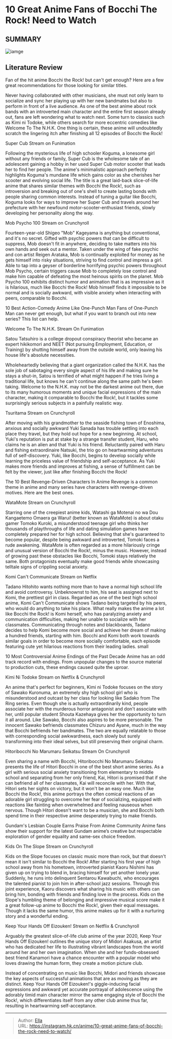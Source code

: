 # 10 Great Anime Fans of Bocchi The Rock! Need to Watch


## SUMMARY 

![iamge](https://static1.srcdn.com/wordpress/wp-content/uploads/2022/12/bocchi-the-rock.jpeg)

## Literature Review

Fan of the hit anime Bocchi the Rock! but can&#39;t get enough? Here are a few great recommendations for those looking for similar titles.





Never having collaborated with other musicians, she must not only learn to socialize and sync her playing up with her new bandmates but also to perform in front of a live audience. As one of the best anime about rock bands with an introverted main character and the entire first season already out, fans are left wondering what to watch next. Some turn to classics such as Kimi ni Todoke, while others search for more eccentric comedies like Welcome To The N.H.K. One thing is certain, these anime will undoubtedly scratch the lingering itch after finishing all 12 episodes of Bocchi the Rock!









 








 Super Cub 
Stream on Funimation
        

Following the mysterious life of high schooler Koguma, a lonesome girl without any friends or family, Super Cub is the wholesome tale of an adolescent gaining a hobby in her used Super Cub motor scooter that leads her to find her people. The anime&#39;s minimalistic approach perfectly highlights Koguma&#39;s mundane life which gains color as she cherishes her scooter and evolving social life.
The title is a great laid-back slice-of-life anime that shares similar themes with Bocchi the Rock!, such as introversion and breaking out of one&#39;s shell to create lasting bonds with people sharing common interests. Instead of tuning a guitar like Bocchi, Koguma looks for ways to improve her Super Cub and travels around her prefecture with her newfound motor-scooter-enthusiast friends, slowly developing her personality along the way.





 Mob Psycho 100 
Stream on Crunchyroll
        

Fourteen-year-old Shigeo &#34;Mob&#34; Kageyama is anything but conventional, and it&#39;s no secret. Gifted with psychic powers that can be difficult to suppress, Mob doesn&#39;t fit in anywhere, deciding to take matters into his own hands and seek out a mentor. Taken under the wing of fake psychic and con artist Reigen Arataka, Mob is continually exploited for money as he gets himself into risky situations, striving to find control and impress a girl.
Able to tap into a geyser of borderline horrifying psychic powers throughout Mob Psycho, certain triggers cause Mob to completely lose control and make him capable of defeating the most heinous spirits on the planet. Mob Psycho 100 exhibits distinct humor and animation that is as impressive as it is hilarious, much like Bocchi the Rock! Mob himself finds it impossible to be normal and is socially awkward, with visible anxiety when interacting with peers, comparable to Bocchi.
            
 
 10 Best Action-Comedy Anime Like One-Punch Man 
Fans of One-Punch Man can never get enough, but what if you want to branch out into new series? This list can help.








 Welcome To The N.H.K. 
Stream On Funimation
        

Satou Tatsuhiro is a college dropout conspiracy theorist who became an expert hikikomori and NEET (Not pursuing Employment, Education, or Training) by shutting himself away from the outside world, only leaving his house life&#39;s absolute necessities.


Wholeheartedly believing that a giant organization called the N.H.K. has the sole job of sabotaging every single aspect of his life and making sure he stays a shut-in, Satou is terrified of what might happen if he tries living a traditional life, but knows he can&#39;t continue along the same path he&#39;s been taking. Welcome to the N.H.K. may not be the darkest anime out there, due to its many humorous moments and unique facial expressions of the main character, making it comparable to Bocchi the Rock!, but it tackles some surprisingly serious subjects in a painfully realistic way.





 Tsuritama 
Stream on Crunchyroll
        

After moving with his grandmother to the seaside fishing town of Enoshima, anxious and socially awkward Yuki Sanada has trouble settling into each place they travel, but they hold out hope for a new beginning. At school, Yuki&#39;s reputation is put at stake by a strange transfer student, Haru, who claims he is an alien and that Yuki is his friend.
Reluctantly paired with Haru and fishing extraordinaire Natsuki, the trio go on heartwarming adventures full of self-discovery. Yuki, like Bocchi, begins to develop socially while learning the priceless value of friendship and self-acceptance. As Yuki makes more friends and improves at fishing, a sense of fulfillment can be felt by the viewer, just like after finishing Bocchi the Rock!
            
 
 The 10 Best Revenge-Driven Characters In Anime 
Revenge is a common theme in anime and many series have characters with revenge-driven motives. Here are the best ones.








 WataMote 
Stream on Crunchyroll
        

Starring one of the creepiest anime kids, Watashi ga Motenai no wa Dou Kangaetemo Omaera ga Warui! (better known as WataMote) is about otaku gamer Tomoko Kuroki, a misunderstood teenage girl who thinks her thousands of playthroughs of life and dating simulation games have completely prepared her for high school. Believing that she&#39;s guaranteed to become popular, despite being awkward and introverted, Tomoki faces a rude awakening.
WataMote is often regarded as a more hilariously cringe and unusual version of Bocchi the Rock!, minus the music. However, instead of growing past these obstacles like Bocchi, Tomoki stays relatively the same. Both protagonists eventually make good friends while showcasing telltale signs of crippling social anxiety.





 Komi Can&#39;t Communicate 
Stream on Netflix
        

Tadano Hitohito wants nothing more than to have a normal high school life and avoid controversy. Unbeknownst to him, his seat is assigned next to Komi, the prettiest girl in class. Regarded as one of the best high school anime, Komi Can&#39;t Communicate shows Tadano being targeted by his peers, who would do anything to take his place.
What really makes the anime a lot like Bocchi the Rock! is Komi herself, who has paralyzing anxiety and communication difficulties, making her unable to socialize with her classmates. Communicating through notes and blackboards, Tadano decides to help Komi become more social and achieve her dream of making a hundred friends, starting with him. Bocchi and Komi both work towards similar goals in order to become more socially comfortable, each episode featuring cute yet hilarious reactions from their leading ladies.
small
 
10 Most Controversial Anime Endings of the Past Decade
Anime has an odd track record with endings. From unpopular changes to the source material to production cuts, these endings caused quite the uproar.






 Kimi Ni Todoke 
Stream on Netflix &amp; Crunchyroll
        

An anime that&#39;s perfect for beginners, Kimi ni Todoke focuses on the story of Sawako Kuronuma, an extremely shy high school girl who is misunderstood and outcast by her class for looking like Sadako from The Ring series. Even though she is actually extraordinarily kind, people associate her with the murderous horror antagonist and don&#39;t associate with her, until popular student Shouta Kazehaya gives her the opportunity to turn it all around.
Like Sawako, Bocchi also aspires to be more personable. The innocent Sawako befriends classmates Chizuru and Ayane, much in the way that Bocchi befriends her bandmates. The two are equally relatable to those with corresponding social awkwardness, each slowly but surely transforming into their ideal selves, but still preserving their original charm.





 Hitoribocchi No Marumaru Seikatsu 
Stream On Crunchyroll
        

Even sharing a name with Bocchi, Hitoribocchi No Marumaru Seikatsu presents the life of Hitori Bocchi in one of the best short anime series. As a girl with serious social anxiety transitioning from elementary to middle school and separating from her only friend, Kai, Hitori is promised that if she can befriend all of her classmates, Kai will reconcile with her.
With that, Hitori sets her sights on victory, but it won&#39;t be an easy one. Much like Bocchi the Rock!, this anime portrays the often comical reactions of an adorable girl struggling to overcome her fear of socializing, equipped with reactions like fainting when overwhelmed and feeling nauseous when nervous. Though Hitori doesn&#39;t want to be a musician, she and Bocchi both spend time in their respective anime desperately trying to make friends.
            
 
 Gundam&#39;s Lesbian Couple Earns Praise From Anime Community 
Anime fans show their support for the latest Gundam anime’s creative but respectable exploration of gender equality and same-sex choice freedom.








 Kids On The Slope 
Stream on Crunchyroll
        

Kids on the Slope focuses on classic music more than rock, but that doesn&#39;t mean it isn&#39;t similar to Bocchi the Rock! After starting his first year of high school away from his hometown, introverted pianist Kaoru Nishimi has given up on trying to blend in, bracing himself for yet another lonely year.
Suddenly, he runs into delinquent Sentarou Kawabuchi, who encourages the talented pianist to join him in after-school jazz sessions. Through this joint experience, Kaoru discovers what sharing his music with others can bring him, bonding with friends and finding love in the process. Kids on the Slope&#39;s humbling theme of belonging and impressive musical score make it a great follow-up anime to Bocchi the Rock!, given their equal messages. Though it lacks the same humor, this anime makes up for it with a nurturing story and a wonderful ending.





 Keep Your Hands Off Eizouken! 
Stream on Netflix &amp; Crunchyroll
        

Arguably the greatest slice-of-life club anime of the year 2020, Keep Your Hands Off Eizouken! outlines the unique story of Midori Asakusa, an artist who has dedicated her life to illustrating vibrant landscapes from the world around her and her own imagination. When she and her funds-obsessed best friend Kanamori have a chance encounter with a popular model who loves drawing the human form, they create a motion picture club.


Instead of concentrating on music like Bocchi, Midori and friends showcase the key aspects of successful animations that are as moving as they are distinct. Keep Your Hands Off Eizouken!&#39;s giggle-inducing facial expressions and awkward yet accurate portrayal of adolescence using the adorably timid main character mirror the same engaging style of Bocchi the Rock!, which differentiates itself from any other club anime thus far, resulting in heartwarming self-acceptance. 

---

> Author: [Ella](https://instagram.hk.cn/)  
> URL: https://instagram.hk.cn/anime/10-great-anime-fans-of-bocchi-the-rock-need-to-watch/  

